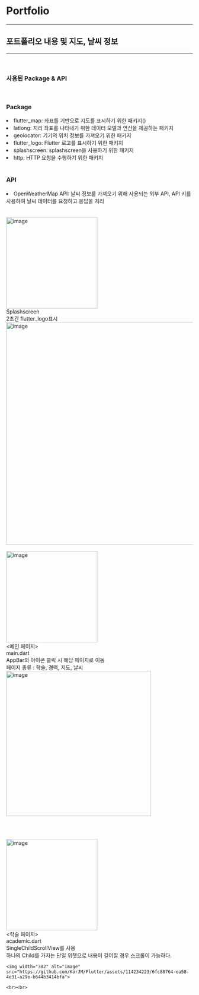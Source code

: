 
<h1>Portfolio</h1>
<hr>
<h2>포트폴리오 내용 및 지도, 날씨 정보</h2>
<hr>
<br>
<h3>사용된 Package & API</h3> <br>

<h3>Package</h3>

<li>flutter_map: 좌표를 기반으로 지도를 표시하기 위한 패키지()</li>
<li>latlong: 지리 좌표를 나타내기 위한 데이터 모델과 연산을 제공하는 패키지</li>
<li>geolocator: 기기의 위치 정보를 가져오기 위한 패키지</li>
<li>flutter_logo: Flutter 로고를 표시하기 위한 패키지</li>
<li>splashscreen: splashscreen을 사용하기 위한 패키지</li>
<li>http: HTTP 요청을 수행하기 위한 패키지</li>
<br>

<h3>API</h3>

<li>OpenWeatherMap API: 날씨 정보를 가져오기 위해 사용되는 외부 API, API 키를 사용하여 날씨 데이터를 요청하고 응답을 처리</li><br><br>

<img width="246" alt="image" src="https://github.com/KorJM/Flutter/assets/114234223/07585e1d-83f3-4d93-ae29-ce1f1ab30f7b">

<br>
<span>Splashscreen <br> 2초간 flutter_logo표시</span>
<br>

<img width="600" alt="image" src="https://github.com/KorJM/Flutter/assets/114234223/f796ccfe-7f4c-4bb3-973c-dac9ac2c12e6">

<br>
<br>

<img width="246" alt="image" src="https://github.com/KorJM/Flutter/assets/114234223/35459354-d4ea-42d5-a9a4-f33e74f12ce3">

<br>
<span><메인 페이지><br>main.dart<br>AppBar의 아이콘 클릭 시 해당 페이지로 이동<br>페이지 종류 : 학술, 경력, 지도, 날씨</span>
<br>
  
  <img width="391" alt="image" src="https://github.com/KorJM/Flutter/assets/114234223/a666200b-7e51-4be7-9d08-fe26cf4b3259">

  <br><br>
  
  <img width="246" alt="image" src="https://github.com/KorJM/Flutter/assets/114234223/ce470787-9511-45c5-923f-095b6be6e12c">

  <br>
  <span><학술 페이지><br>academic.dart<br>SingleChildScrollView를 사용<br>하나의 Child를 가지는 단일 위젯으로 내용이 길어질 경우 스크롤이 가능하다.</span><br>
    
    <img width="382" alt="image" src="https://github.com/KorJM/Flutter/assets/114234223/6fc80764-ea58-4e31-a29e-b644b3414bfa">

    <br><br>
    
    
